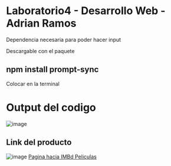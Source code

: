 # Laboratorio4  - Desarrollo Web - Adrian Ramos

Dependencia necesaria para poder hacer input

Descargable con el paquete 

## npm install prompt-sync 

Colocar en la terminal 

# Output del codigo 

![image](https://github.com/user-attachments/assets/cf6d0530-c121-4e25-9396-ada7f263e12e)

## Link del producto
![image](https://github.com/user-attachments/assets/fa7a6b44-28e0-4714-ad5c-bf3009651f9b)
[Pagina hacia IMBd Peliculas](https://www.imdb.com/?ref_=nv_home)


